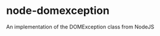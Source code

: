 <!-- Optimized: 2025-10-06 -->
<!-- RPM: 1.6.2.1.1.6.2.1_README_20210527203617_20251006 -->
<!-- Session: E2E RPM DNA Application -->
<!-- AOM: RND (Reggie & Dro) -->
<!-- COI: TECHNOLOGY -->
<!-- RPM: HIGH -->
<!-- ACTION: BUILD -->

# node-domexception

An implementation of the DOMException class from NodeJS
